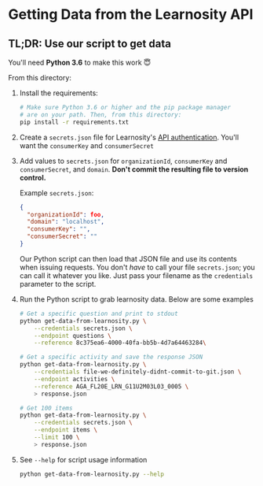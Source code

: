 # Getting Data from the Learnosity API

## TL;DR: Use our script to get data

You'll need **Python 3.6** to make this work 😇

From this directory:

1.  Install the requirements:

    ```bash
    # Make sure Python 3.6 or higher and the pip package manager
    # are on your path. Then, from this directory:
    pip install -r requirements.txt
    ```

1.  Create a `secrets.json` file for Learnosity's [API authentication][1]. You'll want the `consumerKey` and `consumerSecret`
1.  Add values to `secrets.json` for `organizationId`, `consumerKey` and `consumerSecret`, and `domain`. **Don't commit the resulting file to version control.**

    Example `secrets.json`:

    ```json
    {
      "organizationId": foo,
      "domain": "localhost",
      "consumerKey": "",
      "consumerSecret": ""
    }
    ```

    Our Python script can then load that JSON file and use its contents when issuing requests. You don't _have_ to call your file `secrets.json`; you can call it whatever you like. Just pass your filename as the `credentials` parameter to the script.

1.  Run the Python script to grab learnosity data. Below are some examples

    ```bash
    # Get a specific question and print to stdout
    python get-data-from-learnosity.py \
        --credentials secrets.json \
        --endpoint questions \
        --reference 8c375ea6-4000-40fa-bb5b-4d7a64463284\

    # Get a specific activity and save the response JSON
    python get-data-from-learnosity.py \
        --credentials file-we-definitely-didnt-commit-to-git.json \
        --endpoint activities \
        --reference AGA_FL20E_LRN_G11U2M03L03_0005 \
        > response.json

    # Get 100 items
    python get-data-from-learnosity.py \
        --credentials secrets.json \
        --endpoint items \
        --limit 100 \
        > response.json
    ```

1.  See `--help` for script usage information

    ```bash
    python get-data-from-learnosity.py --help
    ```

[1]: https://docs.learnosity.com/assessment/questions/security
